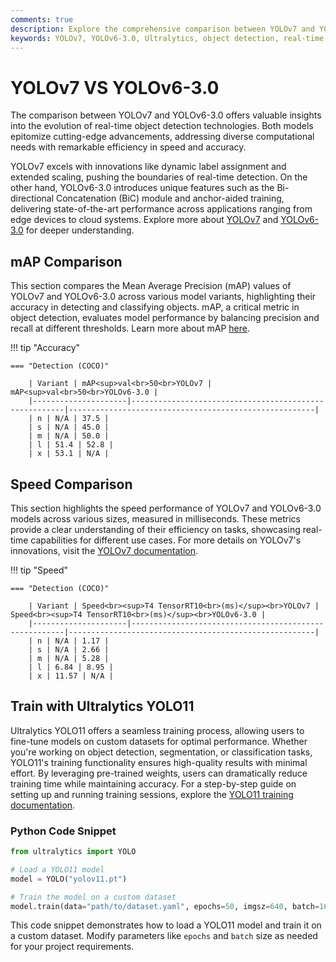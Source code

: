 ```yaml
---
comments: true
description: Explore the comprehensive comparison between YOLOv7 and YOLOv6-3.0, two state-of-the-art models in object detection. Learn about their performance metrics, architectural innovations, and suitability for real-time AI applications in edge AI and computer vision tasks.
keywords: YOLOv7, YOLOv6-3.0, Ultralytics, object detection, real-time AI, edge AI, computer vision, model comparison
---
```


# YOLOv7 VS YOLOv6-3.0

The comparison between YOLOv7 and YOLOv6-3.0 offers valuable insights into the evolution of real-time object detection technologies. Both models epitomize cutting-edge advancements, addressing diverse computational needs with remarkable efficiency in speed and accuracy.

YOLOv7 excels with innovations like dynamic label assignment and extended scaling, pushing the boundaries of real-time detection. On the other hand, YOLOv6-3.0 introduces unique features such as the Bi-directional Concatenation (BiC) module and anchor-aided training, delivering state-of-the-art performance across applications ranging from edge devices to cloud systems. Explore more about [YOLOv7](https://arxiv.org/pdf/2207.02696) and [YOLOv6-3.0](https://arxiv.org/abs/2301.05586) for deeper understanding.

## mAP Comparison

This section compares the Mean Average Precision (mAP) values of YOLOv7 and YOLOv6-3.0 across various model variants, highlighting their accuracy in detecting and classifying objects. mAP, a critical metric in object detection, evaluates model performance by balancing precision and recall at different thresholds. Learn more about mAP [here](https://www.ultralytics.com/glossary/mean-average-precision-map).

!!! tip "Accuracy"

    === "Detection (COCO)"

    	| Variant | mAP<sup>val<br>50<br>YOLOv7 | mAP<sup>val<br>50<br>YOLOv6-3.0 |
    	|---------------------|-------------------------------------------------------|-------------------------------------------------------|
    	| n | N/A | 37.5 |
    	| s | N/A | 45.0 |
    	| m | N/A | 50.0 |
    	| l | 51.4 | 52.8 |
    	| x | 53.1 | N/A |


## Speed Comparison

This section highlights the speed performance of YOLOv7 and YOLOv6-3.0 models across various sizes, measured in milliseconds. These metrics provide a clear understanding of their efficiency on tasks, showcasing real-time capabilities for different use cases. For more details on YOLOv7's innovations, visit the [YOLOv7 documentation](https://docs.ultralytics.com/models/yolov7/).

!!! tip "Speed"

    === "Detection (COCO)"

    	| Variant | Speed<br><sup>T4 TensorRT10<br>(ms)</sup><br>YOLOv7 | Speed<br><sup>T4 TensorRT10<br>(ms)</sup><br>YOLOv6-3.0 |
    	|---------------------|-------------------------------------------------------|-------------------------------------------------------|
    	| n | N/A | 1.17 |
    	| s | N/A | 2.66 |
    	| m | N/A | 5.28 |
    	| l | 6.84 | 8.95 |
    	| x | 11.57 | N/A |

## Train with Ultralytics YOLO11

Ultralytics YOLO11 offers a seamless training process, allowing users to fine-tune models on custom datasets for optimal performance. Whether you're working on object detection, segmentation, or classification tasks, YOLO11's training functionality ensures high-quality results with minimal effort. By leveraging pre-trained weights, users can dramatically reduce training time while maintaining accuracy. For a step-by-step guide on setting up and running training sessions, explore the [YOLO11 training documentation](https://docs.ultralytics.com/modes/train/).

### Python Code Snippet

```python
from ultralytics import YOLO

# Load a YOLO11 model
model = YOLO("yolov11.pt")

# Train the model on a custom dataset
model.train(data="path/to/dataset.yaml", epochs=50, imgsz=640, batch=16)
```

This code snippet demonstrates how to load a YOLO11 model and train it on a custom dataset. Modify parameters like `epochs` and `batch` size as needed for your project requirements.
